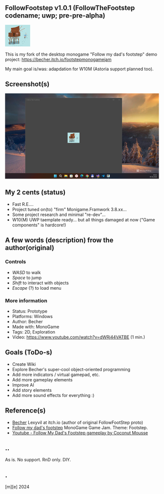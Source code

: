 ## FollowFootstep v1.0.1 (FollowTheFootstep codename; uwp; pre-pre-alpha)
![](Images/logo.png)

This is my fork of the desktop monogame "Follow my dad's footstep" demo project:
https://becher.itch.io/footstepmonogamejam

My main goal is/was: adapdation for W10M (Astoria support planned too). 

## Screenshot(s)

![](Images/shot01.png)


## My 2 cents (status)
- Fast R.E.... 
- Project tuned on(to) "firm" Monigame.Framwork 3.8.xx...
- Some project research and minimal "re-dev"...
- W10(M) UWP taemplate ready... but all things damaged at now ("Game components" is hardcore!)

## A few words (description) frow the author(original)

### Controls
- *WASD* to walk
- *Space* to jump
- *Shift* to interact with objects
- *Escape* (?) to load menu

### More information
- Status:	Prototype
- Platforms:	Windows
- Author:	Becher
- Made with:	MonoGame
- Tags:	2D, Exploration
- Video: https://www.youtube.com/watch?v=dWRj44VATBE (1 min.)

## Goals (ToDo-s)
- Create Wiki
- Explore Becher's super-cool object-oriented programming
- Add more indicators / virtual gamepad, etc.
- Add more gameplay elements
- Improve AI
- Add story elements
- Add more sound effects for everything :)

## Reference(s)
- [Becher](https://becher.itch.io/) Lexyvil at itch.io (author of original FollowFootStep proto)
- [Follow my dad's footstep](https://becher.itch.io/footstepmonogamejam) MonoGame Game Jam. Theme: Footstep.
- [Youtube - Follow My Dad's Footstep gameplay by Coconut Mousse](https://www.youtube.com/watch?v=mEGb-rgoVWQ)

## ..
As is. No support. RnD only. DIY.

## .
[m][e] 2024

